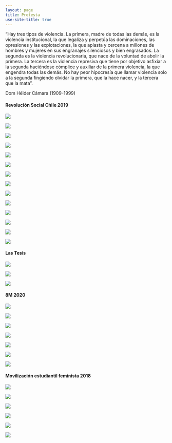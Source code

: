 ```yaml
---
layout: page
title: Protesta
use-site-title: true
---
```


“Hay tres tipos de violencia. La primera, madre de todas las demás, es la violencia institucional, la que legaliza y perpetúa las dominaciones, las opresiones y las explotaciones, la que aplasta y cercena a millones de hombres y mujeres en sus engranajes silenciosos y bien engrasados. La segunda es la violencia revolucionaria, que nace de la voluntad de abolir la primera. La tercera es la violencia represiva que tiene por objetivo asfixiar a la segunda haciéndose cómplice y auxiliar de la primera violencia, la que engendra todas las demás. No hay peor hipocresía que llamar violencia solo a la segunda fingiendo olvidar la primera, que la hace nacer, y la tercera que la mata”. 

Dom Hélder Cámara (1909-1999)

#### Revolución Social Chile 2019

![](/img/fotografia/8_1.JPG)

![](/img/fotografia/8_2.JPG)

![](/img/fotografia/8_3.JPG)

![](/img/fotografia/8_4.JPG)

![](/img/fotografia/8_5.JPG)

![](/img/fotografia/10_1.JPG)

![](/img/fotografia/10_2.JPG)

![](/img/fotografia/10_3.JPG)

![](/img/fotografia/10_4.JPG)

![](/img/fotografia/rev_1.JPG)

![](/img/fotografia/rev_2.JPG)

![](/img/fotografia/rev_3.JPG)

![](/img/fotografia/rev_4.JPG)

![](/img/fotografia/rev_5.JPG)

#### Las Tesis

![](/img/fotografia/rev_6.JPG)

![](/img/fotografia/tesis2.JPG)

![](/img/fotografia/tesis.JPG)

#### 8M 2020

![](/img/fotografia/8M_1.JPG)

![](/img/fotografia/8M_2.JPG)

![](/img/fotografia/8M_3.JPG)

![](/img/fotografia/8M_4.JPG)

![](/img/fotografia/8M_5.JPG)

![](/img/fotografia/8M_6.JPG)

![](/img/fotografia/8M_7.JPG)

#### Movilización estudiantil feminista 2018

![](/img/fotografia/fem_1.JPG)

![](/img/fotografia/fem_2.JPG)

![](/img/fotografia/fem_3.JPG)

![](/img/fotografia/fem_4.JPG)

![](/img/fotografia/fem_5.JPG)

![](/img/fotografia/fem_6.JPG)
